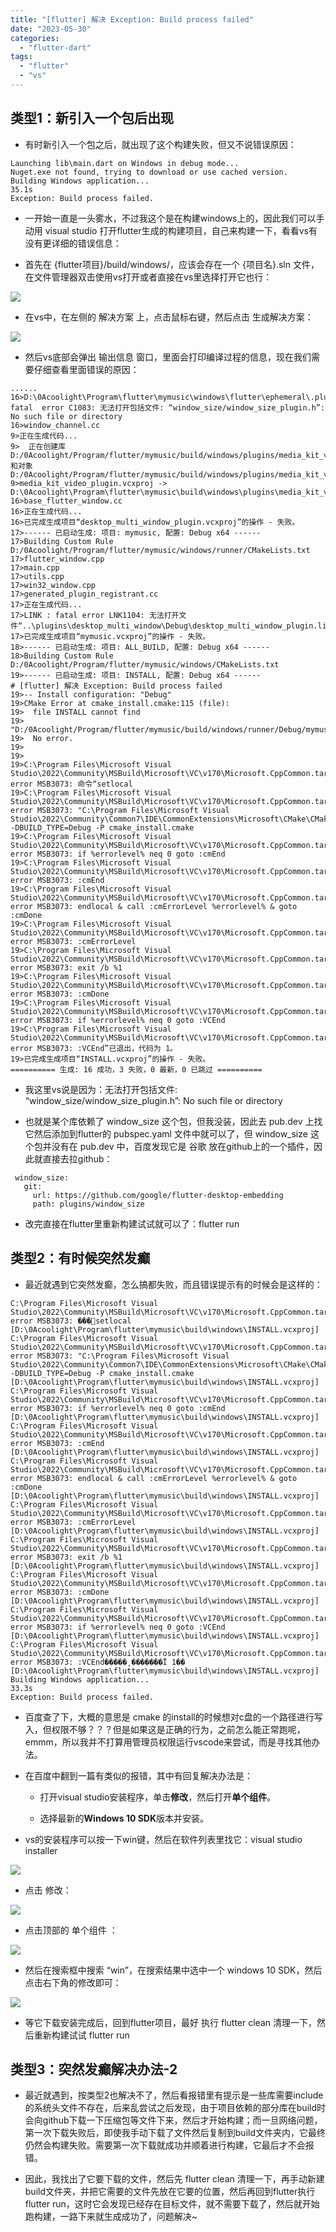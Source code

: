 ```yaml
---
title: "[flutter] 解决 Exception: Build process failed"
date: "2023-05-30"
categories: 
  - "flutter-dart"
tags: 
  - "flutter"
  - "vs"
---
```


## 类型1：新引入一个包后出现

- 有时新引入一个包之后，就出现了这个构建失败，但又不说错误原因：

```
Launching lib\main.dart on Windows in debug mode...
Nuget.exe not found, trying to download or use cached version.
Building Windows application...                                    35.1s
Exception: Build process failed.
```

- 一开始一直是一头雾水，不过我这个是在构建windows上的，因此我们可以手动用 visual studio 打开flutter生成的构建项目，自己来构建一下，看看vs有没有更详细的错误信息：

- 首先在 {flutter项目}/build/windows/，应该会存在一个 {项目名}.sln 文件，在文件管理器双击使用vs打开或者直接在vs里选择打开它也行：

![](images/image.png)

- 在vs中，在左侧的 解决方案 上，点击鼠标右键，然后点击 生成解决方案：

![](images/image-1-1024x550.png)

- 然后vs底部会弹出 输出信息 窗口，里面会打印编译过程的信息，现在我们需要仔细查看里面错误的原因：

```
......
16>D:\0Acoolight\Program\flutter\mymusic\windows\flutter\ephemeral\.plugin_symlinks\desktop_multi_window\windows\flutter_window.cc(22,10): fatal  error C1083: 无法打开包括文件: “window_size/window_size_plugin.h”: No such file or directory
16>window_channel.cc
9>正在生成代码...
9>  正在创建库 D:/0Acoolight/Program/flutter/mymusic/build/windows/plugins/media_kit_video/Debug/media_kit_video_plugin.lib 和对象 D:/0Acoolight/Program/flutter/mymusic/build/windows/plugins/media_kit_video/Debug/media_kit_video_plugin.exp
9>media_kit_video_plugin.vcxproj -> D:\0Acoolight\Program\flutter\mymusic\build\windows\plugins\media_kit_video\Debug\media_kit_video_plugin.dll
16>base_flutter_window.cc
16>正在生成代码...
16>已完成生成项目“desktop_multi_window_plugin.vcxproj”的操作 - 失败。
17>------ 已启动生成: 项目: mymusic, 配置: Debug x64 ------
17>Building Custom Rule D:/0Acoolight/Program/flutter/mymusic/windows/runner/CMakeLists.txt
17>flutter_window.cpp
17>main.cpp
17>utils.cpp
17>win32_window.cpp
17>generated_plugin_registrant.cc
17>正在生成代码...
17>LINK : fatal error LNK1104: 无法打开文件“..\plugins\desktop_multi_window\Debug\desktop_multi_window_plugin.lib”
17>已完成生成项目“mymusic.vcxproj”的操作 - 失败。
18>------ 已启动生成: 项目: ALL_BUILD, 配置: Debug x64 ------
18>Building Custom Rule D:/0Acoolight/Program/flutter/mymusic/windows/CMakeLists.txt
19>------ 已启动生成: 项目: INSTALL, 配置: Debug x64 ------
# [flutter] 解决 Exception: Build process failed
19>-- Install configuration: "Debug"
19>CMake Error at cmake_install.cmake:115 (file):
19>  file INSTALL cannot find
19>  "D:/0Acoolight/Program/flutter/mymusic/build/windows/runner/Debug/mymusic.exe":
19>  No error.
19>
19>
19>C:\Program Files\Microsoft Visual Studio\2022\Community\MSBuild\Microsoft\VC\v170\Microsoft.CppCommon.targets(159,5): error MSB3073: 命令“setlocal
19>C:\Program Files\Microsoft Visual Studio\2022\Community\MSBuild\Microsoft\VC\v170\Microsoft.CppCommon.targets(159,5): error MSB3073: "C:\Program Files\Microsoft Visual Studio\2022\Community\Common7\IDE\CommonExtensions\Microsoft\CMake\CMake\bin\cmake.exe" -DBUILD_TYPE=Debug -P cmake_install.cmake
19>C:\Program Files\Microsoft Visual Studio\2022\Community\MSBuild\Microsoft\VC\v170\Microsoft.CppCommon.targets(159,5): error MSB3073: if %errorlevel% neq 0 goto :cmEnd
19>C:\Program Files\Microsoft Visual Studio\2022\Community\MSBuild\Microsoft\VC\v170\Microsoft.CppCommon.targets(159,5): error MSB3073: :cmEnd
19>C:\Program Files\Microsoft Visual Studio\2022\Community\MSBuild\Microsoft\VC\v170\Microsoft.CppCommon.targets(159,5): error MSB3073: endlocal & call :cmErrorLevel %errorlevel% & goto :cmDone
19>C:\Program Files\Microsoft Visual Studio\2022\Community\MSBuild\Microsoft\VC\v170\Microsoft.CppCommon.targets(159,5): error MSB3073: :cmErrorLevel
19>C:\Program Files\Microsoft Visual Studio\2022\Community\MSBuild\Microsoft\VC\v170\Microsoft.CppCommon.targets(159,5): error MSB3073: exit /b %1
19>C:\Program Files\Microsoft Visual Studio\2022\Community\MSBuild\Microsoft\VC\v170\Microsoft.CppCommon.targets(159,5): error MSB3073: :cmDone
19>C:\Program Files\Microsoft Visual Studio\2022\Community\MSBuild\Microsoft\VC\v170\Microsoft.CppCommon.targets(159,5): error MSB3073: if %errorlevel% neq 0 goto :VCEnd
19>C:\Program Files\Microsoft Visual Studio\2022\Community\MSBuild\Microsoft\VC\v170\Microsoft.CppCommon.targets(159,5): error MSB3073: :VCEnd”已退出，代码为 1。
19>已完成生成项目“INSTALL.vcxproj”的操作 - 失败。
========== 生成: 16 成功，3 失败，0 最新，0 已跳过 ==========
```

- 我这里vs说是因为：无法打开包括文件: “window\_size/window\_size\_plugin.h”: No such file or directory

- 也就是某个库依赖了 window\_size 这个包，但我没装，因此去 pub.dev 上找它然后添加到flutter的 pubspec.yaml 文件中就可以了，但 window\_size 这个包并没有在 pub.dev 中，百度发现它是 谷歌 放在github上的一个插件，因此就直接去拉github：

```
 window_size: 
   git: 
     url: https://github.com/google/flutter-desktop-embedding
     path: plugins/window_size
```

- 改完直接在flutter里重新构建试试就可以了：flutter run

## 类型2：有时候突然发癫

- 最近就遇到它突然发癫，怎么搞都失败，而且错误提示有的时候会是这样的：

```
C:\Program Files\Microsoft Visual Studio\2022\Community\MSBuild\Microsoft\VC\v170\Microsoft.CppCommon.targets(159,5): error MSB3073: ���setlocal [D:\0Acoolight\Program\flutter\mymusic\build\windows\INSTALL.vcxproj]
C:\Program Files\Microsoft Visual Studio\2022\Community\MSBuild\Microsoft\VC\v170\Microsoft.CppCommon.targets(159,5): error MSB3073: "C:\Program Files\Microsoft Visual Studio\2022\Community\Common7\IDE\CommonExtensions\Microsoft\CMake\CMake\bin\cmake.exe" -DBUILD_TYPE=Debug -P cmake_install.cmake [D:\0Acoolight\Program\flutter\mymusic\build\windows\INSTALL.vcxproj]
C:\Program Files\Microsoft Visual Studio\2022\Community\MSBuild\Microsoft\VC\v170\Microsoft.CppCommon.targets(159,5): error MSB3073: if %errorlevel% neq 0 goto :cmEnd [D:\0Acoolight\Program\flutter\mymusic\build\windows\INSTALL.vcxproj]
C:\Program Files\Microsoft Visual Studio\2022\Community\MSBuild\Microsoft\VC\v170\Microsoft.CppCommon.targets(159,5): error MSB3073: :cmEnd [D:\0Acoolight\Program\flutter\mymusic\build\windows\INSTALL.vcxproj]
C:\Program Files\Microsoft Visual Studio\2022\Community\MSBuild\Microsoft\VC\v170\Microsoft.CppCommon.targets(159,5): error MSB3073: endlocal & call :cmErrorLevel %errorlevel% & goto :cmDone [D:\0Acoolight\Program\flutter\mymusic\build\windows\INSTALL.vcxproj]
C:\Program Files\Microsoft Visual Studio\2022\Community\MSBuild\Microsoft\VC\v170\Microsoft.CppCommon.targets(159,5): error MSB3073: :cmErrorLevel [D:\0Acoolight\Program\flutter\mymusic\build\windows\INSTALL.vcxproj]
C:\Program Files\Microsoft Visual Studio\2022\Community\MSBuild\Microsoft\VC\v170\Microsoft.CppCommon.targets(159,5): error MSB3073: exit /b %1 [D:\0Acoolight\Program\flutter\mymusic\build\windows\INSTALL.vcxproj]
C:\Program Files\Microsoft Visual Studio\2022\Community\MSBuild\Microsoft\VC\v170\Microsoft.CppCommon.targets(159,5): error MSB3073: :cmDone [D:\0Acoolight\Program\flutter\mymusic\build\windows\INSTALL.vcxproj]
C:\Program Files\Microsoft Visual Studio\2022\Community\MSBuild\Microsoft\VC\v170\Microsoft.CppCommon.targets(159,5): error MSB3073: if %errorlevel% neq 0 goto :VCEnd [D:\0Acoolight\Program\flutter\mymusic\build\windows\INSTALL.vcxproj]
C:\Program Files\Microsoft Visual Studio\2022\Community\MSBuild\Microsoft\VC\v170\Microsoft.CppCommon.targets(159,5): error MSB3073: :VCEnd�����˳�������Ϊ 1�� [D:\0Acoolight\Program\flutter\mymusic\build\windows\INSTALL.vcxproj]
Building Windows application...                                    33.3s
Exception: Build process failed.
```

- 百度查了下，大概的意思是 cmake 的install的时候想对c盘的一个路径进行写入，但权限不够？？？但是如果这是正确的行为，之前怎么能正常跑呢，emmm，所以我并不打算用管理员权限运行vscode来尝试，而是寻找其他办法。

- 在百度中翻到一篇有类似的报错，其中有回复解决办法是：
    - 打开visual studio安装程序，单击**修改**，然后打开**单个组件**。
    
    - 选择最新的**Windows 10 SDK**版本并安装。

- vs的安装程序可以按一下win键，然后在软件列表里找它：visual studio installer

![](images/image-2-1024x550.png)

- 点击 修改：

![](images/image-3-1024x574.png)

- 点击顶部的 单个组件 ：

![](images/image-4-1024x550.png)

- 然后在搜索框中搜索 “win”，在搜索结果中选中一个 windows 10 SDK，然后点击右下角的修改即可：

![](images/image-5-1024x550.png)

- 等它下载安装完成后，回到flutter项目，最好 执行 flutter clean 清理一下，然后重新构建试试 flutter run

## 类型3：突然发癫解决办法-2

- 最近就遇到，按类型2也解决不了，然后看报错里有提示是一些库需要include的系统头文件不存在，后来乱尝试之后发现，由于项目依赖的部分库在build时会向github下载一下压缩包等文件下来，然后才开始构建；而一旦网络问题，第一次下载失败后，即使我手动下载了文件然后复制到build文件夹内，它最终仍然会构建失败。需要第一次下载就成功并顺着进行构建，它最后才不会报错。

- 因此，我找出了它要下载的文件，然后先 flutter clean 清理一下，再手动新建build文件夹，并把它需要的文件先放在它要的位置，然后再回到flutter执行 flutter run，这时它会发现已经存在目标文件，就不需要下载了，然后就开始跑构建，一路下来就生成成功了，问题解决~
